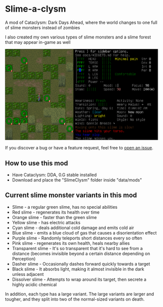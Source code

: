 # Slime-a-clysm

A mod of Cataclysm: Dark Days Ahead, where the world changes to one full of slime monsters instead of zombies

I also created my own various types of slime monsters and a slime forest that may appear in-game as well

![Slime Forest](./screenshot.png)

If you discover a bug or have a feature request, feel free to [open an issue](https://github.com/fungamer2-2/CDDA-Slime-a-clysm/issues/new).

## How to use this mod
- Have Cataclysm: DDA, 0.G stable installed 
- Download and place the "SlimeClysm" folder inside "data/mods" 

## Current slime monster variants in this mod
- Slime - a regular green slime, has no special abilities
- Red slime - regenerates its health over time
- Orange slime - faster than the green slime
- Yellow slime - has electric attacks
- Cyan slime - deals additional cold damage and emits cold air
- Blue slime - emits a blue cloud of gas that causes a disorientation effect
- Purple slime - Randomly teleports short distances every so often
- Pink slime - regenerates its own health, heals nearby allies
- Transparent slime - It's so transparent that it's hard to see from a distance (becomes invisible beyond a certain distance depending on Perception)
- Dasher slime - Occasionally dashes forward quickly towards a target
- Black slime - It absorbs light, making it almost invisible in the dark unless adjacent
- Dissolver slime - Attempts to wrap around its target, then secrete a highly acidic chemical 

In addition, each type has a large variant. The large variants are larger and tougher, and they split into two of the normal-sized variants on death.
